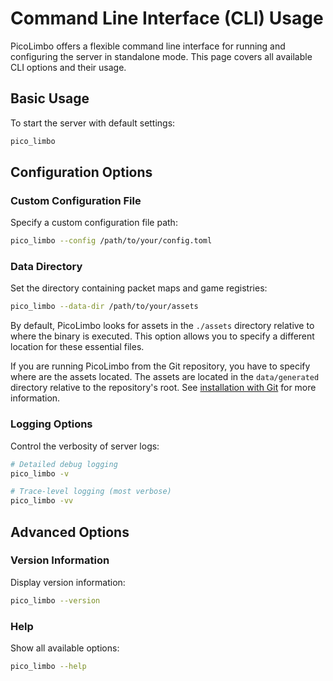# Command Line Interface (CLI) Usage

PicoLimbo offers a flexible command line interface for running and configuring the server in standalone mode. This page covers all available CLI options and their usage.

## Basic Usage

To start the server with default settings:

```bash
pico_limbo
```

## Configuration Options

### Custom Configuration File

Specify a custom configuration file path:

```bash
pico_limbo --config /path/to/your/config.toml
```

### Data Directory

Set the directory containing packet maps and game registries:

```bash
pico_limbo --data-dir /path/to/your/assets
```

By default, PicoLimbo looks for assets in the `./assets` directory relative to where the binary is executed. This option allows you to specify a different location for these essential files.

If you are running PicoLimbo from the Git repository, you have to specify where are the assets located. The assets are located in the `data/generated` directory relative to the repository's root. See [installation with Git](./installation.html#using-git) for more information.

### Logging Options

Control the verbosity of server logs:

```bash
# Detailed debug logging
pico_limbo -v

# Trace-level logging (most verbose)
pico_limbo -vv
```

## Advanced Options

### Version Information

Display version information:

```bash
pico_limbo --version
```

### Help

Show all available options:

```bash
pico_limbo --help
```

